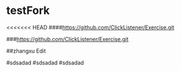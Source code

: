# testFork
<<<<<<< HEAD ####https://github.com/ClickListener/Exercise.git

###https://github.com/ClickListener/Exercise.git

##zhangxu Edit

#sdsadad #sdsadad #sdsadad
